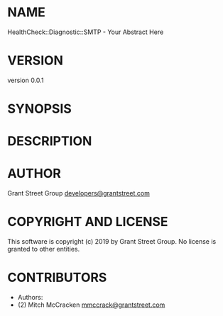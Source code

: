 # NAME

HealthCheck::Diagnostic::SMTP - Your Abstract Here

# VERSION

version 0.0.1

# SYNOPSIS

# DESCRIPTION

# AUTHOR

Grant Street Group <developers@grantstreet.com>

# COPYRIGHT AND LICENSE

This software is copyright (c) 2019 by Grant Street Group.  No
license is granted to other entities.

# CONTRIBUTORS

- Authors:
- (2) Mitch McCracken <mmccrack@grantstreet.com>
